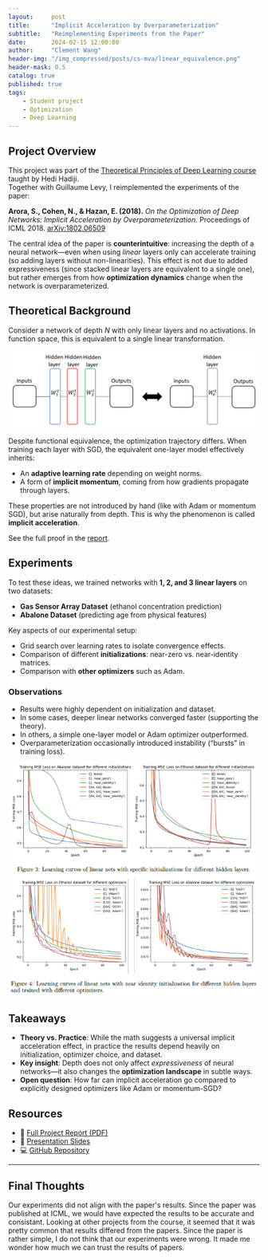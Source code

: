 ```yaml
---
layout:     post
title:      "Implicit Acceleration by Overparameterization"
subtitle:   "Reimplementing Experiments from the Paper"
date:       2024-02-15 12:00:00
author:     "Clement Wang"
header-img: "/img_compressed/posts/cs-mva/linear_equivalence.png"
header-mask: 0.5
catalog: true
published: true
tags:
    - Student project
    - Optimization
    - Deep Learning
---
```


## Project Overview

This project was part of the [Theoretical Principles of Deep Learning course](https://hedi-hadiji.github.io/tdl-page/intro.html) taught by Hedi Hadiji.  
Together with Guillaume Levy, I reimplemented the experiments of the paper:  

**Arora, S., Cohen, N., & Hazan, E. (2018).**  *On the Optimization of Deep Networks: Implicit Acceleration by Overparameterization.*  Proceedings of ICML 2018. [arXiv:1802.06509](https://arxiv.org/abs/1802.06509)

The central idea of the paper is **counterintuitive**: increasing the depth of a neural network—even when using *linear* layers only can accelerate training (so adding layers without non-linearities). This effect is not due to added expressiveness (since stacked linear layers are equivalent to a single one), but rather emerges from how **optimization dynamics** change when the network is overparameterized.

## Theoretical Background

Consider a network of depth *N* with only linear layers and no activations. In function space, this is equivalent to a single linear transformation.

![Linear network](/img_compressed/posts/cs-mva/linear_equivalence.png)


Despite functional equivalence, the optimization trajectory differs. When training each layer with SGD, the equivalent one-layer model effectively inherits:
  - An **adaptive learning rate** depending on weight norms.  
  - A form of **implicit momentum**, coming from how gradients propagate through layers.  

These properties are not introduced by hand (like with Adam or momentum SGD), but arise naturally from depth. This is why the phenomenon is called **implicit acceleration**.

See the full proof in the [report](https://raw.githubusercontent.com/clementw168/Implicit-acceleration-by-overparametrization/main/assets/report.pdf).


## Experiments

To test these ideas, we trained networks with **1, 2, and 3 linear layers** on two datasets:

- **Gas Sensor Array Dataset** (ethanol concentration prediction)  
- **Abalone Dataset** (predicting age from physical features)

Key aspects of our experimental setup:
- Grid search over learning rates to isolate convergence effects.  
- Comparison of different **initializations**: near-zero vs. near-identity matrices.  
- Comparison with **other optimizers** such as Adam.  

### Observations
- Results were highly dependent on initialization and dataset.  
- In some cases, deeper linear networks converged faster (supporting the theory).  
- In others, a simple one-layer model or Adam optimizer outperformed.  
- Overparameterization occasionally introduced instability (“bursts” in training loss).  

![Learning curves](https://raw.githubusercontent.com/clementw168/Implicit-acceleration-by-overparametrization/main/assets/learning_curves.png)


## Takeaways

- **Theory vs. Practice**: While the math suggests a universal implicit acceleration effect, in practice the results depend heavily on initialization, optimizer choice, and dataset.  
- **Key insight**: Depth does not only affect *expressiveness* of neural networks—it also changes the **optimization landscape** in subtle ways.  
- **Open question**: How far can implicit acceleration go compared to explicitly designed optimizers like Adam or momentum-SGD?  


## Resources

- 📄 [Full Project Report (PDF)](https://raw.githubusercontent.com/clementw168/Implicit-acceleration-by-overparametrization/main/assets/report.pdf)  
- 🎤 [Presentation Slides](https://raw.githubusercontent.com/clementw168/Implicit-acceleration-by-overparametrization/main/assets/slides.pdf)  
- 💻 [GitHub Repository](https://github.com/clementw168/Implicit-acceleration-by-overparametrization)  

---

## Final Thoughts

Our experiments did not align with the paper's results. Since the paper was published at ICML, we would have expected the results to be accurate and consistant. Looking at other projects from the course, it seemed that it was pretty common that results differed from the papers. Since the paper is rather simple, I do not think that our experiments were wrong. It made me wonder how much we can trust the results of papers.

